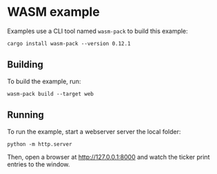 # WASM example

Examples use a CLI tool named `wasm-pack` to build this example:

```
cargo install wasm-pack --version 0.12.1
```

## Building

To build the example, run:

```
wasm-pack build --target web
```

## Running

To run the example, start a webserver server the local folder:


```
python -m http.server
```

Then, open a browser at http://127.0.0.1:8000 and watch the ticker print entries to the window.
